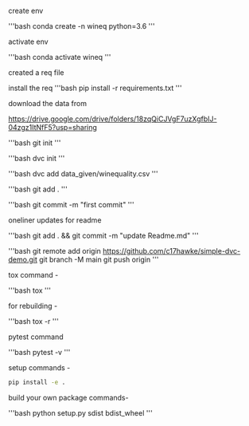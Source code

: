 create env

'''bash
conda create -n wineq python=3.6
''' 

activate env

'''bash
conda activate wineq
''' 

created a req file

install the req
'''bash
pip install -r requirements.txt
'''

download the data from

https://drive.google.com/drive/folders/18zqQiCJVgF7uzXgfbIJ-04zgz1ItNfF5?usp=sharing

'''bash
git init
'''

'''bash
dvc init
'''

'''bash
dvc add data_given/winequality.csv
'''

'''bash
git add .
'''

'''bash
git commit -m "first commit"
'''

oneliner updates for readme

'''bash
git add . && git commit -m "update Readme.md"
'''

'''bash
git remote add origin https://github.com/c17hawke/simple-dvc-demo.git
git branch -M main
git push origin 
'''

tox command -

'''bash
tox
'''

for rebuilding -

'''bash
tox -r 
'''

pytest command

'''bash
pytest -v
'''

setup commands -

```bash
pip install -e .
``` 

build your own package commands-

'''bash
python setup.py sdist bdist_wheel
''' 